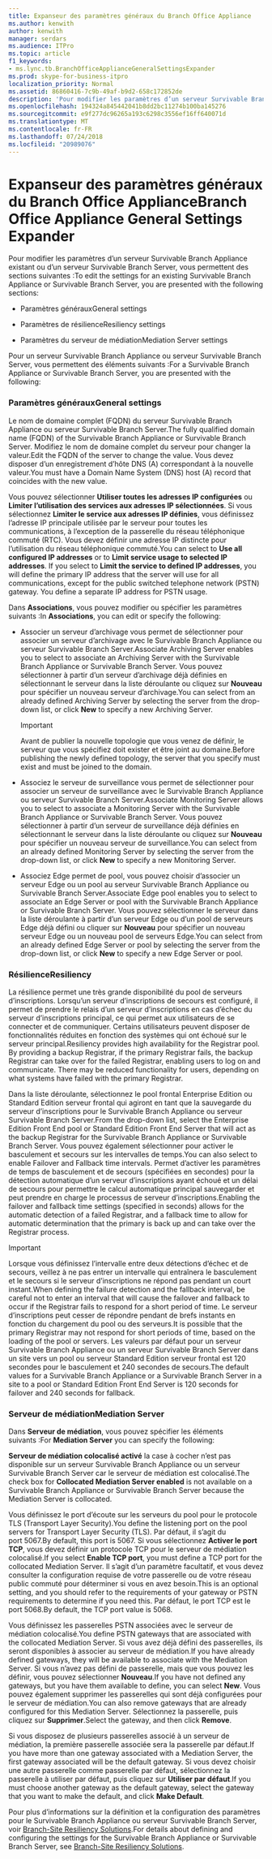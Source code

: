 ```yaml
---
title: Expanseur des paramètres généraux du Branch Office Appliance
ms.author: kenwith
author: kenwith
manager: serdars
ms.audience: ITPro
ms.topic: article
f1_keywords:
- ms.lync.tb.BranchOfficeApplianceGeneralSettingsExpander
ms.prod: skype-for-business-itpro
localization_priority: Normal
ms.assetid: 86860416-7c9b-49af-b9d2-658c172852de
description: 'Pour modifier les paramètres d’un serveur Survivable Branch Appliance existant ou d’un serveur Survivable Branch Server, vous permettent des sections suivantes :'
ms.openlocfilehash: 194324a845442041b8dd2bc11274b100ba145276
ms.sourcegitcommit: e9f277dc96265a193c6298c3556ef16ff640071d
ms.translationtype: MT
ms.contentlocale: fr-FR
ms.lasthandoff: 07/24/2018
ms.locfileid: "20989076"
---
```

# <a name="branch-office-appliance-general-settings-expander"></a><span data-ttu-id="8e2b6-103">Expanseur des paramètres généraux du Branch Office Appliance</span><span class="sxs-lookup"><span data-stu-id="8e2b6-103">Branch Office Appliance General Settings Expander</span></span>
 
<span data-ttu-id="8e2b6-104">Pour modifier les paramètres d’un serveur Survivable Branch Appliance existant ou d’un serveur Survivable Branch Server, vous permettent des sections suivantes :</span><span class="sxs-lookup"><span data-stu-id="8e2b6-104">To edit the settings for an existing Survivable Branch Appliance or Survivable Branch Server, you are presented with the following sections:</span></span>
  
- <span data-ttu-id="8e2b6-105">Paramètres généraux</span><span class="sxs-lookup"><span data-stu-id="8e2b6-105">General settings</span></span>
    
- <span data-ttu-id="8e2b6-106">Paramètres de résilience</span><span class="sxs-lookup"><span data-stu-id="8e2b6-106">Resiliency settings</span></span>
    
- <span data-ttu-id="8e2b6-107">Paramètres du serveur de médiation</span><span class="sxs-lookup"><span data-stu-id="8e2b6-107">Mediation Server settings</span></span>
    

<span data-ttu-id="8e2b6-108">Pour un serveur Survivable Branch Appliance ou serveur Survivable Branch Server, vous permettent des éléments suivants :</span><span class="sxs-lookup"><span data-stu-id="8e2b6-108">For a Survivable Branch Appliance or Survivable Branch Server, you are presented with the following:</span></span>
  
### <a name="general-settings"></a><span data-ttu-id="8e2b6-109">Paramètres généraux</span><span class="sxs-lookup"><span data-stu-id="8e2b6-109">General settings</span></span>

<span data-ttu-id="8e2b6-110">Le nom de domaine complet (FQDN) du serveur Survivable Branch Appliance ou serveur Survivable Branch Server.</span><span class="sxs-lookup"><span data-stu-id="8e2b6-110">The fully qualified domain name (FQDN) of the Survivable Branch Appliance or Survivable Branch Server.</span></span> <span data-ttu-id="8e2b6-111">Modifiez le nom de domaine complet du serveur pour changer la valeur.</span><span class="sxs-lookup"><span data-stu-id="8e2b6-111">Edit the FQDN of the server to change the value.</span></span> <span data-ttu-id="8e2b6-112">Vous devez disposer d’un enregistrement d’hôte DNS (A) correspondant à la nouvelle valeur.</span><span class="sxs-lookup"><span data-stu-id="8e2b6-112">You must have a Domain Name System (DNS) host (A) record that coincides with the new value.</span></span>
  
<span data-ttu-id="8e2b6-p102">Vous pouvez sélectionner **Utiliser toutes les adresses IP configurées** ou **Limiter l’utilisation des services aux adresses IP sélectionnées**. Si vous sélectionnez **Limiter le service aux adresses IP définies**, vous définissez l’adresse IP principale utilisée par le serveur pour toutes les communications, à l’exception de la passerelle du réseau téléphonique commuté (RTC). Vous devez définir une adresse IP distincte pour l’utilisation du réseau téléphonique commuté.</span><span class="sxs-lookup"><span data-stu-id="8e2b6-p102">You can select to **Use all configured IP addresses** or to **Limit service usage to selected IP addresses**. If you select to **Limit the service to defined IP addresses**, you will define the primary IP address that the server will use for all communications, except for the public switched telephone network (PSTN) gateway. You define a separate IP address for PSTN usage.</span></span>
  
<span data-ttu-id="8e2b6-116">Dans **Associations**, vous pouvez modifier ou spécifier les paramètres suivants :</span><span class="sxs-lookup"><span data-stu-id="8e2b6-116">In **Associations**, you can edit or specify the following:</span></span>
  
- <span data-ttu-id="8e2b6-117">Associer un serveur d’archivage vous permet de sélectionner pour associer un serveur d’archivage avec le Survivable Branch Appliance ou serveur Survivable Branch Server.</span><span class="sxs-lookup"><span data-stu-id="8e2b6-117">Associate Archiving Server enables you to select to associate an Archiving Server with the Survivable Branch Appliance or Survivable Branch Server.</span></span> <span data-ttu-id="8e2b6-118">Vous pouvez sélectionner à partir d’un serveur d’archivage déjà définies en sélectionnant le serveur dans la liste déroulante ou cliquez sur **Nouveau** pour spécifier un nouveau serveur d’archivage.</span><span class="sxs-lookup"><span data-stu-id="8e2b6-118">You can select from an already defined Archiving Server by selecting the server from the drop-down list, or click **New** to specify a new Archiving Server.</span></span>
    
    > [!IMPORTANT]
    > <span data-ttu-id="8e2b6-119">Avant de publier la nouvelle topologie que vous venez de définir, le serveur que vous spécifiez doit exister et être joint au domaine.</span><span class="sxs-lookup"><span data-stu-id="8e2b6-119">Before publishing the newly defined topology, the server that you specify must exist and must be joined to the domain.</span></span> 
  
- <span data-ttu-id="8e2b6-120">Associez le serveur de surveillance vous permet de sélectionner pour associer un serveur de surveillance avec le Survivable Branch Appliance ou serveur Survivable Branch Server.</span><span class="sxs-lookup"><span data-stu-id="8e2b6-120">Associate Monitoring Server allows you to select to associate a Monitoring Server with the Survivable Branch Appliance or Survivable Branch Server.</span></span> <span data-ttu-id="8e2b6-121">Vous pouvez sélectionner à partir d’un serveur de surveillance déjà définies en sélectionnant le serveur dans la liste déroulante ou cliquez sur **Nouveau** pour spécifier un nouveau serveur de surveillance.</span><span class="sxs-lookup"><span data-stu-id="8e2b6-121">You can select from an already defined Monitoring Server by selecting the server from the drop-down list, or click **New** to specify a new Monitoring Server.</span></span>
    
- <span data-ttu-id="8e2b6-122">Associez Edge permet de pool, vous pouvez choisir d’associer un serveur Edge ou un pool au serveur Survivable Branch Appliance ou Survivable Branch Server.</span><span class="sxs-lookup"><span data-stu-id="8e2b6-122">Associate Edge pool enables you to select to associate an Edge Server or pool with the Survivable Branch Appliance or Survivable Branch Server.</span></span> <span data-ttu-id="8e2b6-123">Vous pouvez sélectionner le serveur dans la liste déroulante à partir d’un serveur Edge ou d’un pool de serveurs Edge déjà défini ou cliquer sur **Nouveau** pour spécifier un nouveau serveur Edge ou un nouveau pool de serveurs Edge.</span><span class="sxs-lookup"><span data-stu-id="8e2b6-123">You can select from an already defined Edge Server or pool by selecting the server from the drop-down list, or click **New** to specify a new Edge Server or pool.</span></span>
    
### <a name="resiliency"></a><span data-ttu-id="8e2b6-124">Résilience</span><span class="sxs-lookup"><span data-stu-id="8e2b6-124">Resiliency</span></span>

<span data-ttu-id="8e2b6-p106">La résilience permet une très grande disponibilité du pool de serveurs d’inscriptions. Lorsqu’un serveur d’inscriptions de secours est configuré, il permet de prendre le relais d’un serveur d’inscriptions en cas d’échec du serveur d’inscriptions principal, ce qui permet aux utilisateurs de se connecter et de communiquer. Certains utilisateurs peuvent disposer de fonctionnalités réduites en fonction des systèmes qui ont échoué sur le serveur principal.</span><span class="sxs-lookup"><span data-stu-id="8e2b6-p106">Resiliency provides high availability for the Registrar pool. By providing a backup Registrar, if the primary Registrar fails, the backup Registrar can take over for the failed Registrar, enabling users to log on and communicate. There may be reduced functionality for users, depending on what systems have failed with the primary Registrar.</span></span>
  
<span data-ttu-id="8e2b6-128">Dans la liste déroulante, sélectionnez le pool frontal Enterprise Edition ou Standard Edition serveur frontal qui agiront en tant que la sauvegarde du serveur d’inscriptions pour le Survivable Branch Appliance ou serveur Survivable Branch Server.</span><span class="sxs-lookup"><span data-stu-id="8e2b6-128">From the drop-down list, select the Enterprise Edition Front End pool or Standard Edition Front End Server that will act as the backup Registrar for the Survivable Branch Appliance or Survivable Branch Server.</span></span> <span data-ttu-id="8e2b6-129">Vous pouvez également sélectionner pour activer le basculement et secours sur les intervalles de temps.</span><span class="sxs-lookup"><span data-stu-id="8e2b6-129">You can also select to enable Failover and Fallback time intervals.</span></span> <span data-ttu-id="8e2b6-130">Permet d’activer les paramètres de temps de basculement et de secours (spécifiées en secondes) pour la détection automatique d’un serveur d’inscriptions ayant échoué et un délai de secours pour permettre le calcul automatique principal sauvegarder et peut prendre en charge le processus de serveur d’inscriptions.</span><span class="sxs-lookup"><span data-stu-id="8e2b6-130">Enabling the failover and fallback time settings (specified in seconds) allows for the automatic detection of a failed Registrar, and a fallback time to allow for automatic determination that the primary is back up and can take over the Registrar process.</span></span>
  
> [!IMPORTANT]
> <span data-ttu-id="8e2b6-131">Lorsque vous définissez l’intervalle entre deux détections d’échec et de secours, veillez à ne pas entrer un intervalle qui entraînera le basculement et le secours si le serveur d’inscriptions ne répond pas pendant un court instant.</span><span class="sxs-lookup"><span data-stu-id="8e2b6-131">When defining the failure detection and the fallback interval, be careful not to enter an interval that will cause the failover and fallback to occur if the Registrar fails to respond for a short period of time.</span></span> <span data-ttu-id="8e2b6-132">Le serveur d’inscriptions peut cesser de répondre pendant de brefs instants en fonction du chargement du pool ou des serveurs.</span><span class="sxs-lookup"><span data-stu-id="8e2b6-132">It is possible that the primary Registrar may not respond for short periods of time, based on the loading of the pool or servers.</span></span> <span data-ttu-id="8e2b6-133">Les valeurs par défaut pour un serveur Survivable Branch Appliance ou un serveur Survivable Branch Server dans un site vers un pool ou serveur Standard Edition serveur frontal est 120 secondes pour le basculement et 240 secondes de secours.</span><span class="sxs-lookup"><span data-stu-id="8e2b6-133">The default values for a Survivable Branch Appliance or a Survivable Branch Server in a site to a pool or Standard Edition Front End Server is 120 seconds for failover and 240 seconds for fallback.</span></span> 
  
### <a name="mediation-server"></a><span data-ttu-id="8e2b6-134">Serveur de médiation</span><span class="sxs-lookup"><span data-stu-id="8e2b6-134">Mediation Server</span></span>

<span data-ttu-id="8e2b6-135">Dans **Serveur de médiation**, vous pouvez spécifier les éléments suivants :</span><span class="sxs-lookup"><span data-stu-id="8e2b6-135">For **Mediation Server** you can specify the following:</span></span>
  
<span data-ttu-id="8e2b6-136">**Serveur de médiation colocalisé activé** la case à cocher n’est pas disponible sur un serveur Survivable Branch Appliance ou un serveur Survivable Branch Server car le serveur de médiation est colocalisé.</span><span class="sxs-lookup"><span data-stu-id="8e2b6-136">The check box for **Collocated Mediation Server enabled** is not available on a Survivable Branch Appliance or Survivable Branch Server because the Mediation Server is collocated.</span></span>
  
<span data-ttu-id="8e2b6-137">Vous définissez le port d’écoute sur les serveurs du pool pour le protocole TLS (Transport Layer Security).</span><span class="sxs-lookup"><span data-stu-id="8e2b6-137">You define the listening port on the pool servers for Transport Layer Security (TLS).</span></span> <span data-ttu-id="8e2b6-138">Par défaut, il s’agit du port 5067.</span><span class="sxs-lookup"><span data-stu-id="8e2b6-138">By default, this port is 5067.</span></span> <span data-ttu-id="8e2b6-139">Si vous sélectionnez **Activer le port TCP**, vous devez définir un protocole TCP pour le serveur de médiation colocalisé.</span><span class="sxs-lookup"><span data-stu-id="8e2b6-139">If you select **Enable TCP port**, you must define a TCP port for the collocated Mediation Server.</span></span> <span data-ttu-id="8e2b6-140">Il s’agit d’un paramètre facultatif, et vous devez consulter la configuration requise de votre passerelle ou de votre réseau public commuté pour déterminer si vous en avez besoin.</span><span class="sxs-lookup"><span data-stu-id="8e2b6-140">This is an optional setting, and you should refer to the requirements of your gateway or PSTN requirements to determine if you need this.</span></span> <span data-ttu-id="8e2b6-141">Par défaut, le port TCP est le port 5068.</span><span class="sxs-lookup"><span data-stu-id="8e2b6-141">By default, the TCP port value is 5068.</span></span>
  
<span data-ttu-id="8e2b6-142">Vous définissez les passerelles PSTN associées avec le serveur de médiation colocalisé.</span><span class="sxs-lookup"><span data-stu-id="8e2b6-142">You define PSTN gateways that are associated with the collocated Mediation Server.</span></span> <span data-ttu-id="8e2b6-143">Si vous avez déjà défini des passerelles, ils seront disponibles à associer au serveur de médiation.</span><span class="sxs-lookup"><span data-stu-id="8e2b6-143">If you have already defined gateways, they will be available to associate with the Mediation Server.</span></span> <span data-ttu-id="8e2b6-144">Si vous n’avez pas défini de passerelle, mais que vous pouvez les définir, vous pouvez sélectionner **Nouveau**.</span><span class="sxs-lookup"><span data-stu-id="8e2b6-144">If you have not defined any gateways, but you have them available to define, you can select **New**.</span></span> <span data-ttu-id="8e2b6-145">Vous pouvez également supprimer les passerelles qui sont déjà configurées pour le serveur de médiation.</span><span class="sxs-lookup"><span data-stu-id="8e2b6-145">You can also remove gateways that are already configured for this Mediation Server.</span></span> <span data-ttu-id="8e2b6-146">Sélectionnez la passerelle, puis cliquez sur **Supprimer**.</span><span class="sxs-lookup"><span data-stu-id="8e2b6-146">Select the gateway, and then click **Remove**.</span></span>
  
<span data-ttu-id="8e2b6-147">Si vous disposez de plusieurs passerelles associé à un serveur de médiation, la première passerelle associée sera la passerelle par défaut.</span><span class="sxs-lookup"><span data-stu-id="8e2b6-147">If you have more than one gateway associated with a Mediation Server, the first gateway associated will be the default gateway.</span></span> <span data-ttu-id="8e2b6-148">Si vous devez choisir une autre passerelle comme passerelle par défaut, sélectionnez la passerelle à utiliser par défaut, puis cliquez sur **Utiliser par défaut**.</span><span class="sxs-lookup"><span data-stu-id="8e2b6-148">If you must choose another gateway as the default gateway, select the gateway that you want to make the default, and click **Make Default**.</span></span>
  

<span data-ttu-id="8e2b6-149">Pour plus d’informations sur la définition et la configuration des paramètres pour le Survivable Branch Appliance ou serveur Survivable Branch Server, voir [Branch-Site Resiliency Solutions](http://technet.microsoft.com/library/1700f99b-709c-4e47-88eb-c0a5490e26e2.aspx).</span><span class="sxs-lookup"><span data-stu-id="8e2b6-149">For details about defining and configuring the settings for the Survivable Branch Appliance or Survivable Branch Server, see [Branch-Site Resiliency Solutions](http://technet.microsoft.com/library/1700f99b-709c-4e47-88eb-c0a5490e26e2.aspx).</span></span>
  

